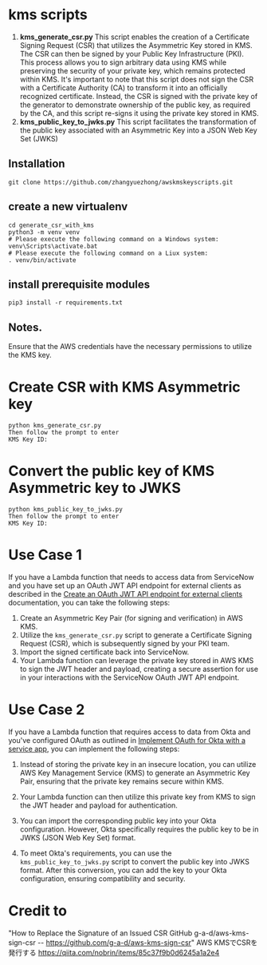 # kms scripts

 1. **kms_generate_csr.py** This script enables the creation of a Certificate Signing Request (CSR) that utilizes the Asymmetric Key stored in KMS. The CSR can then be signed by your Public Key Infrastructure (PKI). This process allows you to sign arbitrary data using KMS while preserving the security of your private key, which remains protected within KMS. It's important to note that this script does not sign the CSR with a Certificate Authority (CA) to transform it into an officially recognized certificate. Instead, the CSR is signed with the private key of the generator to demonstrate ownership of the public key, as required by the CA, and this script re-signs it using the private key stored in KMS.
 2. **kms_public_key_to_jwks.py** This script facilitates the transformation of the public key associated with an Asymmetric Key into a JSON Web Key Set (JWKS)

## Installation

    git clone https://github.com/zhangyuezhong/awskmskeyscripts.git

## create a new virtualenv

    cd generate_csr_with_kms
    python3 -m venv venv
    # Please execute the following command on a Windows system:
    venv\Scripts\activate.bat
    # Please execute the following command on a Liux system:
    . venv/bin/activate

## install prerequisite modules

    pip3 install -r requirements.txt


## Notes.
Ensure that the AWS credentials have the necessary permissions to utilize the KMS key.

# Create CSR with KMS Asymmetric key
    python kms_generate_csr.py
    Then follow the prompt to enter
    KMS Key ID:

# Convert the public key of KMS Asymmetric key to JWKS
    python kms_public_key_to_jwks.py
    Then follow the prompt to enter
    KMS Key ID:

# Use Case 1

  
If you have a Lambda function that needs to access data from ServiceNow and you have set up an OAuth JWT API endpoint for external clients as described in the [Create an OAuth JWT API endpoint for external clients](https://docs.servicenow.com/en-US/bundle/vancouver-platform-security/page/administer/security/task/create-jwt-endpoint.html) documentation, you can take the following steps:

1.  Create an Asymmetric Key Pair (for signing and verification) in AWS KMS.
2.  Utilize the `kms_generate_csr.py` script to generate a Certificate Signing Request (CSR), which is subsequently signed by your PKI team.
3.  Import the signed certificate back into ServiceNow.
4.  Your Lambda function can leverage the private key stored in AWS KMS to sign the JWT header and payload, creating a secure assertion for use in your interactions with the ServiceNow OAuth JWT API endpoint.

# Use Case 2

If you have a Lambda function that requires access to data from Okta and you've configured OAuth as outlined in [Implement OAuth for Okta with a service app](https://developer.okta.com/docs/guides/implement-oauth-for-okta-serviceapp/main/), you can implement the following steps:

1.  Instead of storing the private key in an insecure location, you can utilize AWS Key Management Service (KMS) to generate an Asymmetric Key Pair, ensuring that the private key remains secure within KMS.
    
2.  Your Lambda function can then utilize this private key from KMS to sign the JWT header and payload for authentication.
    
3.  You can import the corresponding public key into your Okta configuration. However, Okta specifically requires the public key to be in JWKS (JSON Web Key Set) format.
    
4.  To meet Okta's requirements, you can use the `kms_public_key_to_jwks.py` script to convert the public key into JWKS format. After this conversion, you can add the key to your Okta configuration, ensuring compatibility and security.


# Credit to
"How to Replace the Signature of an Issued CSR
GitHub g-a-d/aws-kms-sign-csr -- https://github.com/g-a-d/aws-kms-sign-csr"
AWS KMSでCSRを発行する  https://qiita.com/nobrin/items/85c37f9b0d6245a1a2e4
